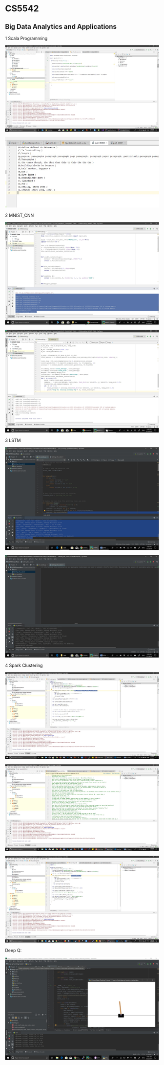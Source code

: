 # CS5542

## Big Data Analytics and Applications 

1 Scala Programming

![](https://github.com/aaz000966/CS5542/blob/master/Lab2/Sample.jpg)

![](https://github.com/aaz000966/CS5542/blob/master/Lab2/Sample1.jpg)

2 MNIST_CNN

![](https://github.com/aaz000966/CS5542/blob/master/Lab4/Stock%20result.jpg)

![](https://github.com/aaz000966/CS5542/blob/master/Lab4/testing%20different%20optimizers.jpg)

3 LSTM

![](https://github.com/aaz000966/CS5542/blob/master/Lab6/3.jpg)

![](https://github.com/aaz000966/CS5542/blob/master/Lab6/2.jpg)

4 Spark Clustering

![](https://github.com/aaz000966/CS5542/blob/master/Lab7/Annotation%202019-03-15%20173212.jpg)

![](https://github.com/aaz000966/CS5542/blob/master/Lab7/Annotation%202019-03-15%20173249.jpg)

![](https://github.com/aaz000966/CS5542/blob/master/Lab7/Annotation%202019-03-15%20174013.jpg)

Deep Q:

![](https://github.com/aaz000966/CS5542/blob/master/Lab11/Annotation%202019-04-26%20094452.jpg)
